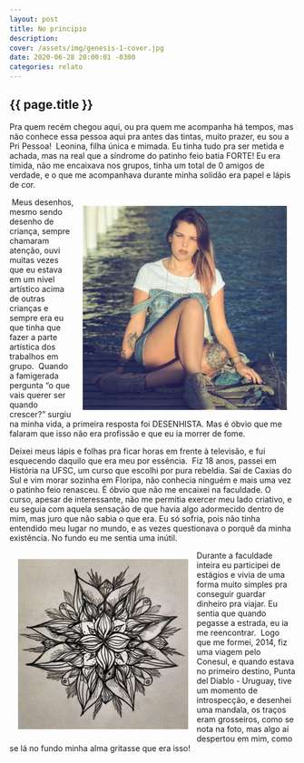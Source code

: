 ```yaml
---
layout: post
title: No principio
description:
cover: /assets/img/genesis-1-cover.jpg
date: 2020-06-28 20:00:01 -0300
categories: relato
---
```


## {{ page.title }}

Pra quem recém chegou aqui, ou pra quem me acompanha há tempos, mas não conhece essa pessoa aqui pra antes das tintas, muito prazer, eu sou a Pri Pessoa!⁣
⁣
Leonina, filha única e mimada. Eu tinha tudo pra ser metida e achada, mas na real que a síndrome do patinho feio batia FORTE! ⁣
⁣
Eu era tímida, não me encaixava nos grupos, tinha um total de 0 amigos de verdade, e o que me acompanhava durante minha solidão era papel e lápis de cor.⁣


<img style="height: 360px; float:right; padding: 15px" src="/assets/img/genesis-1-A.jpg">
⁣
Meus desenhos, mesmo sendo desenho de criança, sempre chamaram atenção, ouvi muitas vezes que eu estava em um nível artístico acima de outras crianças e sempre era eu que tinha que fazer a parte artística dos trabalhos em grupo.⁣
⁣
Quando a famigerada pergunta “o que vais querer ser quando crescer?” surgiu na minha vida, a primeira resposta foi DESENHISTA. Mas é óbvio que me falaram que isso não era profissão e que eu ia morrer de fome.⁣


Deixei meus lápis e folhas pra ficar horas em frente à televisão, e fui esquecendo daquilo que era meu por essência.⁣
⁣
Fiz 18 anos, passei em História na UFSC, um curso que escolhi por pura rebeldia. Saí de Caxias do Sul e vim morar sozinha em Floripa, não conhecia ninguém e mais uma vez o patinho feio renasceu. É óbvio que não me encaixei na faculdade. O curso, apesar de interessante, não me permitia exercer meu lado criativo, e eu seguia com aquela sensação de que havia algo adormecido dentro de mim, mas juro que não sabia o que era. Eu só sofria, pois não tinha entendido meu lugar no mundo, e as vezes questionava o porquê da minha existência. No fundo eu me sentia uma inútil.⁣
⁣

<img style="height: 300px; float:left; padding: 15px" src="/assets/img/genesis-1-B.jpg">

Durante a faculdade inteira eu participei de estágios e vivia de uma forma muito simples pra conseguir guardar dinheiro pra viajar. Eu sentia que quando pegasse a estrada, eu ia me reencontrar.⁣
⁣
Logo que me formei, 2014, fiz uma viagem pelo Conesul, e quando estava no primeiro destino, Punta del Diablo - Uruguay, tive um momento de introspecção, e desenhei uma mandala, os traços eram grosseiros, como se nota na foto, mas algo aí despertou em mim, como se lá no fundo minha alma gritasse que era isso!⁣
